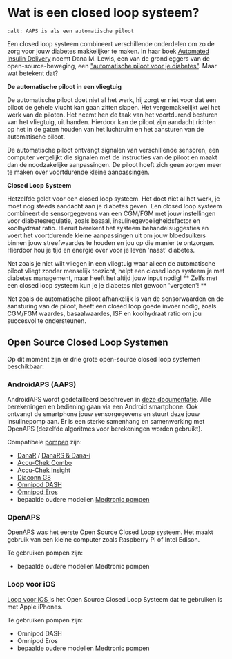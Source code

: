 # Wat is een closed loop systeem?

```{image} ../images/autopilot.png
:alt: AAPS is als een automatische piloot
```

Een closed loop systeem combineert verschillende onderdelen om zo de zorg voor jouw diabetes makkelijker te maken. In haar boek [Automated Insulin Delivery](https://www.artificialpancreasbook.com/) noemt Dana M. Lewis, een van de grondleggers van de open-source-beweging, een ["automatische piloot voor je diabetes"](https://www.artificialpancreasbook.com/3.-getting-started-with-your-aps). Maar wat betekent dat?

**De automatische piloot in een vliegtuig**

De automatische piloot doet niet al het werk, hij zorgt er niet voor dat een piloot de gehele vlucht kan gaan zitten slapen. Het vergemakkelijkt wel het werk van de piloten. Het neemt hen de taak van het voortdurend besturen van het vliegtuig, uit handen. Hierdoor kan de piloot zijn aandacht richten op het in de gaten houden van het luchtruim en het aansturen van de automatische piloot.

De automatische piloot ontvangt signalen van verschillende sensoren, een computer vergelijkt die signalen met de instructies van de piloot en maakt dan de noodzakelijke aanpassingen. De piloot hoeft zich geen zorgen meer te maken over voortdurende kleine aanpassingen.

**Closed Loop Systeem**

Hetzelfde geldt voor een closed loop systeem. Het doet niet al het werk, je moet nog steeds aandacht aan je diabetes geven. Een closed loop systeem combineert de sensorgegevens van een CGM/FGM met jouw instellingen voor diabetesregulatie, zoals basaal, insulinegevoeligheidsfactor en koolhydraat ratio. Hieruit berekent het systeem behandelsuggesties en voert het voortdurende kleine aanpassingen uit om jouw bloedsuikers binnen jouw streefwaardes te houden en jou op die manier te ontzorgen. Hierdoor hou je tijd en energie over voor je leven 'naast' diabetes.

Net zoals je niet wilt vliegen in een vliegtuig waar alleen de automatische piloot vliegt zonder menselijk toezicht, helpt een closed loop systeem je met diabetes management, maar heeft het altijd jouw input nodig! ** Zelfs met een closed loop systeem kun je je diabetes niet gewoon 'vergeten'! **

Net zoals de automatische piloot afhankelijk is van de sensorwaarden en de aansturing van de piloot, heeft een closed loop goede invoer nodig, zoals CGM/FGM waardes, basaalwaardes, ISF en koolhydraat ratio om jou succesvol te ondersteunen.

## Open Source Closed Loop Systemen

Op dit moment zijn er drie grote open-source closed loop systemen beschikbaar:

### AndroidAPS (AAPS)

AndroidAPS wordt gedetailleerd beschreven in [deze documentatie](./WhatisAndroidAPS.html). Alle berekeningen en bediening gaan via een Android smartphone. Ook ontvangt de smartphone jouw sensorgegevens en stuurt deze jouw insulinepomp aan. Er is een sterke samenhang en samenwerking met OpenAPS (dezelfde algoritmes voor berekeningen worden gebruikt).

Compatibele [pompen](../Hardware/pumps.md) zijn:

- [DanaR](../Configuration/DanaR-Insulin-Pump.md) / [DanaRS & Dana-i](../Configuration/DanaRS-Insulin-Pump.html)
- [Accu-Chek Combo](../Configuration/Accu-Chek-Combo-Pump.md)
- [Accu-Chek Insight](../Configuration/Accu-Chek-Insight-Pump.md)
- [Diaconn G8](../Configuration/DiaconnG8.md)
- [Omnipod DASH](../Configuration/OmnipodDASH.md)
- [Omnipod Eros](../Configuration/OmnipodEros.md)
- bepaalde oudere modellen [Medtronic pompen](../Configuration/MedtronicPump.md)

### OpenAPS

[OpenAPS](https://openaps.readthedocs.io) was het eerste Open Source Closed Loop systeem. Het maakt gebruik van een kleine computer zoals Raspberry Pi of Intel Edison.

Te gebruiken pompen zijn:

- bepaalde oudere modellen Medtronic pompen

### Loop voor iOS

[Loop voor iOS ](https://loopkit.github.io/loopdocs/) is het Open Source Closed Loop Systeem dat te gebruiken is met Apple iPhones.

Te gebruiken pompen zijn:

- Omnipod DASH
- Omnipod Eros
- bepaalde oudere modellen Medtronic pompen
